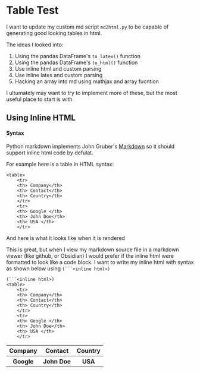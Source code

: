 # Table Test

I want to update my custom md script `md2html.py` to be capable of generating good looking tables in html. 

The ideas I looked into:
1. Using the pandas DataFrame's `to_latex()` function
2. Using the pandas DataFrame's `to_html()` function
3. Use inline html and custom parsing
4. Use inline lates and custom parsing
5. Hacking an array into md using mathjax and array fucntion

I ultumately may want to try to implement more of these, but the most useful place to start is with 

## Using Inline HTML
#### Syntax

Python markdown implements John Gruber's [Markdown](https://daringfireball.net/projects/markdown/syntax#html) so it should support inline html code by defulat.

For example here is a table in HTML syntax:

```
<table>
    <tr>
    <th> Company</th>
    <th> Contact</th>
    <th> Country</th>
    </tr>
    <tr>
    <th> Google </th>
    <th> John Doe</th>
    <th> USA </th>
    </tr>
```

And here is what it looks like when it is rendered 

<table>
    <tr>
    <th> Company</th>
    <th> Contact</th>
    <th> Country</th>
    </tr>
    <tr>
    <th> Google </th>
    <th> John Doe</th>
    <th> USA </th>

This is great, but when I view my markdown source file in a markdown viewer (like github, or Obsidian) I would prefer if the inline html were formatted to look like a code block. I want to write my inline html with syntax as shown below using `(```<inline html>)` 

```
(```<inline html>)
<table>
    <tr>
    <th> Company</th>
    <th> Contact</th>
    <th> Country</th>
    </tr>
    <tr>
    <th> Google </th>
    <th> John Doe</th>
    <th> USA </th>
    </tr>
```
